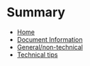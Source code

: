 # Summary

- [Home](./index.md)
- [Document Information](./info.md)
- [General/non-technical](./general.md)
- [Technical tips](./technical.md)
